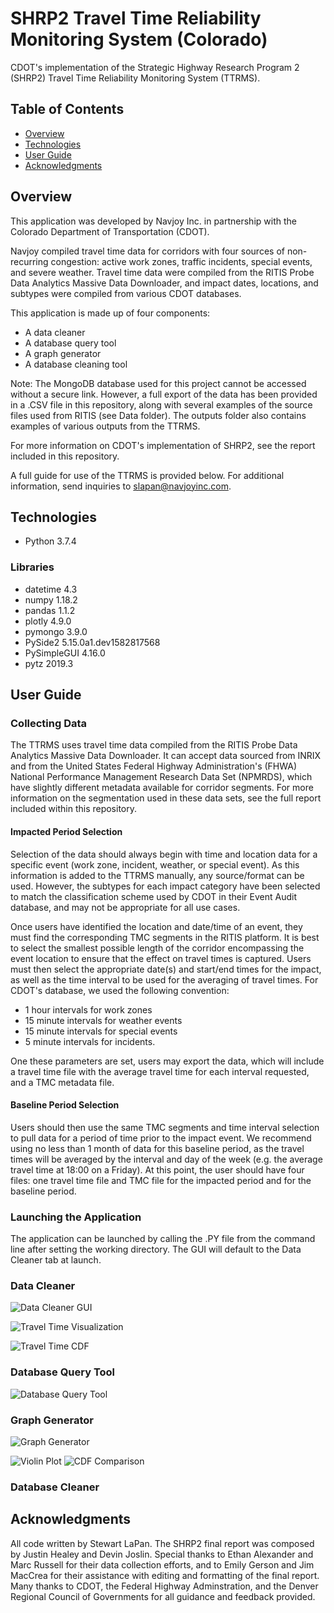 # SHRP2 Travel Time Reliability Monitoring System (Colorado)
CDOT's implementation of the Strategic Highway Research Program 2 (SHRP2) Travel Time Reliability Monitoring System (TTRMS).

## Table of Contents
* [Overview](https://github.com/sjlapan/SHRP2_TTRMS_Data_Cleaner/blob/master/README.md#overview)
* [Technologies](https://github.com/sjlapan/SHRP2_TTRMS_Data_Cleaner/blob/master/README.md#technologies)
* [User Guide](https://github.com/sjlapan/SHRP2_TTRMS_Data_Cleaner/blob/master/README.md#user-guide)
* [Acknowledgments](https://github.com/sjlapan/SHRP2_TTRMS_Data_Cleaner/blob/master/README.md#acknowledgements)

## Overview
This application was developed by Navjoy Inc. in partnership with the Colorado Department of Transportation (CDOT).

Navjoy compiled travel time data for corridors with four sources of non-recurring congestion: active work zones, traffic incidents, special events, and severe weather. Travel time data were compiled from the RITIS Probe Data Analytics Massive Data Downloader, and impact dates, locations, and subtypes were compiled from various CDOT databases.

This application is made up of four components:

* A data cleaner
* A database query tool
* A graph generator
* A database cleaning tool

Note: The MongoDB database used for this project cannot be accessed without a secure link. However, a full export of the data has been provided in a .CSV file in this repository, along with several examples of the source files used from RITIS (see Data folder). The outputs folder also contains examples of various outputs from the TTRMS.

For more information on CDOT's implementation of SHRP2, see the report included in this repository.

A full guide for use of the TTRMS is provided below. For additional information, send inquiries to slapan@navjoyinc.com.

## Technologies
* Python 3.7.4

### Libraries
* datetime 4.3
* numpy 1.18.2
* pandas 1.1.2
* plotly 4.9.0
* pymongo 3.9.0
* PySide2 5.15.0a1.dev1582817568
* PySimpleGUI 4.16.0
* pytz 2019.3

## User Guide
### Collecting Data

The TTRMS uses travel time data compiled from the RITIS Probe Data Analytics Massive Data Downloader. It can accept data sourced from INRIX and from the United States Federal Highway Administration's (FHWA) National Performance Management Research Data Set (NPMRDS), which have slightly different metadata available for corridor segments. For more information on the segmentation used in these data sets, see the full report included within this repository.

#### Impacted Period Selection
Selection of the data should always begin with time and location data for a specific event (work zone, incident, weather, or special event). As this information is added to the TTRMS manually, any source/format can be used. However, the subtypes for each impact category have been selected to match the classification scheme used by CDOT in their Event Audit database, and may not be appropriate for all use cases.

Once users have identified the location and date/time of an event, they must find the corresponding TMC segments in the RITIS platform. It is best to select the smallest possible length of the corridor encompassing the event location to ensure that the effect on travel times is captured. Users must then select the appropriate date(s) and start/end times for the impact, as well as the time interval to be used for the averaging of travel times. For CDOT's database, we used the following convention:

* 1 hour intervals for work zones
* 15 minute intervals for weather events
* 15 minute intervals for special events
* 5 minute intervals for incidents.

One these parameters are set, users may export the data, which will include a travel time file with the average travel time for each interval requested, and a TMC metadata file. 

#### Baseline Period Selection
Users should then use the same TMC segments and time interval selection to pull data for a period of time prior to the impact event. We recommend using no less than 1 month of data for this baseline period, as the travel times will be averaged by the interval and day of the week (e.g. the average travel time at 18:00 on a Friday). At this point, the user should have four files: one travel time file and TMC file for the impacted period and for the baseline period.
### Launching the Application

The application can be launched by calling the .PY file from the command line after setting the working directory. The GUI will default to the Data Cleaner tab at launch.

### Data Cleaner

![Data Cleaner GUI](/Images/ttrms_data_cleaner.png)


![Travel Time Visualization](/Images/travel_time_plot.png)

![Travel Time CDF](/Images/travel_time_cdf.png)

### Database Query Tool
![Database Query Tool](/Images/ttrms_data_query.png)

### Graph Generator
![Graph Generator](/Images/ttrms_chart_generator.png)

![Violin Plot](/Images/violin_plot.png)
![CDF Comparison](/Images/percent_change_cdf.png)

### Database Cleaner


## Acknowledgments
All code written by Stewart LaPan. The SHRP2 final report was composed by Justin Healey and Devin Joslin. Special thanks to Ethan Alexander and Marc Russell for their data collection efforts, and to Emily Gerson and Jim MacCrea for their assistance with editing and formatting of the final report. Many thanks to CDOT, the Federal Highway Adminstration, and the Denver Regional Council of Governments for all guidance and feedback provided.
